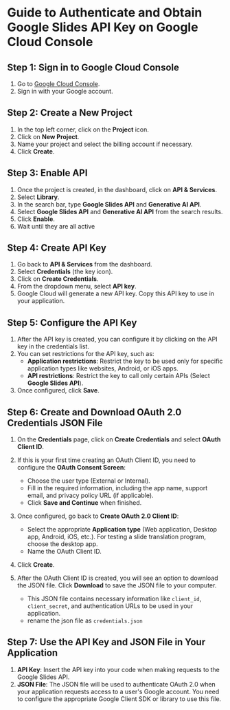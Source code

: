 # Guide to Authenticate and Obtain Google Slides API Key on Google Cloud Console

## Step 1: Sign in to Google Cloud Console
1. Go to [Google Cloud Console](https://console.cloud.google.com/).
2. Sign in with your Google account.

## Step 2: Create a New Project
1. In the top left corner, click on the **Project** icon.
2. Click on **New Project**.
3. Name your project and select the billing account if necessary.
4. Click **Create**.

## Step 3: Enable API
1. Once the project is created, in the dashboard, click on **API & Services**.
2. Select **Library**.
3. In the search bar, type **Google Slides API** and **Generative AI API**.
4. Select **Google Slides API** and **Generative AI API** from the search results.
5. Click **Enable**.
6. Wait until they are all active

## Step 4: Create API Key
1. Go back to **API & Services** from the dashboard.
2. Select **Credentials** (the key icon).
3. Click on **Create Credentials**.
4. From the dropdown menu, select **API key**.
5. Google Cloud will generate a new API key. Copy this API key to use in your application.

## Step 5: Configure the API Key
1. After the API key is created, you can configure it by clicking on the API key in the credentials list.
2. You can set restrictions for the API key, such as:
   - **Application restrictions**: Restrict the key to be used only for specific application types like websites, Android, or iOS apps.
   - **API restrictions**: Restrict the key to call only certain APIs (Select **Google Slides API**).
3. Once configured, click **Save**.

## Step 6: Create and Download OAuth 2.0 Credentials JSON File
1. On the **Credentials** page, click on **Create Credentials** and select **OAuth Client ID**.

2. If this is your first time creating an OAuth Client ID, you need to configure the **OAuth Consent Screen**:
   - Choose the user type (External or Internal).
   - Fill in the required information, including the app name, support email, and privacy policy URL (if applicable).
   - Click **Save and Continue** when finished.

3. Once configured, go back to **Create OAuth 2.0 Client ID**:
   - Select the appropriate **Application type** (Web application, Desktop app, Android, iOS, etc.). For testing a slide translation program, choose the desktop app.
   - Name the OAuth Client ID.

4. Click **Create**.

5. After the OAuth Client ID is created, you will see an option to download the JSON file. Click **Download** to save the JSON file to your computer.
   - This JSON file contains necessary information like `client_id`, `client_secret`, and authentication URLs to be used in your application.
   - rename the json file as `credentials.json`

## Step 7: Use the API Key and JSON File in Your Application
1. **API Key**: Insert the API key into your code when making requests to the Google Slides API.
2. **JSON File**: The JSON file will be used to authenticate OAuth 2.0 when your application requests access to a user's Google account. You need to configure the appropriate Google Client SDK or library to use this file.